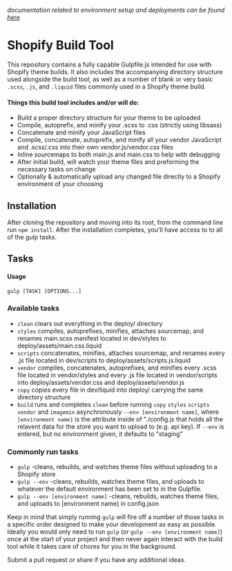 _documentation related to environment setup and deployments can be found [here](http://bit.ly/1iQkAAW)_

Shopify Build Tool
=====================

This repository contains a fully capable Gulpfile.js intended for use with Shopify theme builds. It also includes the accompanying directory structure used alongside the build tool, as well as a number of blank or very basic `.scss`, `.js`, and `.liquid` files commonly used in a Shopify theme build.

#### Things this build tool includes and/or will do:
- Build a proper directory structure for your theme to be uploaded
- Compile, autoprefix, and minify your .scss to .css (strictly using libsass)
- Concatenate and minify your JavaScript files
- Compile, concatenate, autoprefix, and minify all your vendor JavaScript and .scss/.css into their own vendor.js/vendor.css files
- Inline sourcemaps to both main.js and main.css to help with debugging
- After initial build, will watch your theme files and preforming the necessary tasks on change
- Optionally & automatically upload any changed file directly to a Shopify environment of your choosing

## Installation

After cloning the repository and moving into its root, from the command line run `npm install`. After the installation completes, you'll have access to to all of the gulp tasks.

## Tasks

#### Usage
`gulp [TASK] [OPTIONS...]`

### Available tasks
- `clean`  clears out everything in the deploy/ directory
- `styles`  compiles, autoprefixes, minifies, attaches sourcemap, and renames main.scss manifest located in dev/styles to deploy/assets/main.css.liquid
- `scripts`  concatenates, minifies, attaches sourcemap, and renames every .js file located in dev/scripts to deploy/assets/scripts.js.liquid
- `vendor` compiles, concatenates, autoprefixes, and minifies every .scss file located in vendor/styles and every .js file located in vendor/scripts into deploy/assets/vendor.css and deploy/assets/vendor.js
- `copy`  copies every file in dev/liquid into deploy/ carrying the same directory structure
- `build`  runs and completes `clean` before running `copy` `styles` `scripts` `vendor` and `imagemin` asynchronously
`--env [environment name]`, where `[environment name]` is the attribute inside of "./config.js that holds all the relavent data for the store you want to upload to (e.g. api key). If `--env` is entered, but no environment given, it defaults to "staging"

### Commonly run tasks
- `gulp` -cleans, rebuilds, and watches theme files without uploading to a Shopify store
- `gulp --env` -cleans, rebuilds, watches theme files, and uploads to whatever the default environment has been set to in the Gulpfile.
- `gulp --env [environment name]` -cleans, rebuilds, watches theme files, and uploads to [environment name] in config.json

Keep in mind that simply running `gulp` will fire off a number of those tasks in a specific order designed to make your development as easy as possible. Ideally you would only need to run `gulp` (or `gulp --env [environment name]`) once at the start of your project and then never again interact with the build tool while it takes care of chores for you in the background.

Submit a pull request or share if you have any additional ideas.
